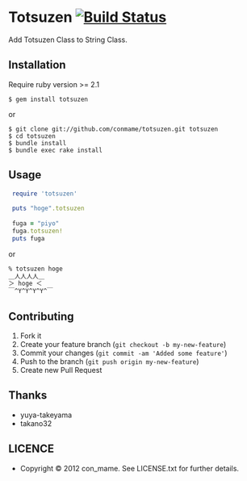 # Totsuzen [![Build Status](https://secure.travis-ci.org/conmame/totsuzen.png)](http://travis-ci.org/conmame/totsuzen)

Add Totsuzen Class to String Class.

## Installation
Require ruby version >= 2.1

    $ gem install totsuzen
    
or

    $ git clone git://github.com/conmame/totsuzen.git totsuzen
    $ cd totsuzen
    $ bundle install
    $ bundle exec rake install

## Usage
```ruby
 require 'totsuzen'
     
 puts "hoge".totsuzen
     
 fuga = "piyo"
 fuga.totsuzen!
 puts fuga
```

or

```sh
% totsuzen hoge
＿人人人人＿
＞ hoge ＜
￣^Y^Y^Y^Y^￣
```

## Contributing

1. Fork it
2. Create your feature branch (`git checkout -b my-new-feature`)
3. Commit your changes (`git commit -am 'Added some feature'`)
4. Push to the branch (`git push origin my-new-feature`)
5. Create new Pull Request

## Thanks
- yuya-takeyama
- takano32

## LICENCE
* Copyright © 2012 con_mame. See LICENSE.txt for further details.
